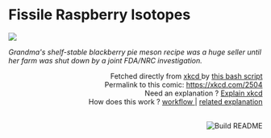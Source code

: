# <b>Fissile Raspberry Isotopes</b>

[![](https://imgs.xkcd.com/comics/fissile_raspberry_isotopes.png)](https://xkcd.com/2504)

<i>Grandma&#39;s shelf-stable blackberry pie meson recipe was a huge seller until her farm was shut down by a joint FDA/NRC investigation.</i>

<div align="right">
  Fetched directly from
  <a href="https://xkcd.com">
    xkcd
  </a>
  by
  <a href="https://github.com/Vanille-N/Vanille-N/blob/master/fetch">
    this bash script
  </a>
</div>
<div align="right">
  Permalink to this comic:
  <a href="https://xkcd.com/2504">
    https://xkcd.com/2504
  </a>
</div>
<div align="right">
  Need an explanation ?
  <a href="https://www.explainxkcd.com/wiki/index.php/2504">
    Explain xkcd
  </a>
</div>
<div align="right">
  How does this work ?
  <a href="https://github.com/Vanille-N/Vanille-N/blob/master/.github/workflows/build.yml">
    workflow
  </a>
  |
  <a href="https://simonwillison.net/2020/Jul/10/self-updating-profile-readme/">
    related explanation
  </a>
</div><br>

<a href="https://github.com/Vanille-N/Vanille-N/actions"><img src="https://github.com/Vanille-N/Vanille-N/workflows/Build%20README/badge.svg" align="right" alt="Build README"></a>
